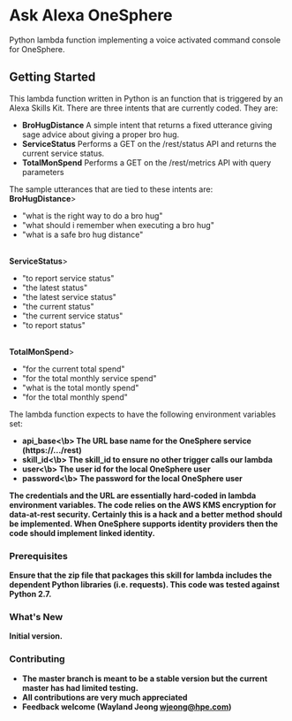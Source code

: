 # Ask Alexa OneSphere

Python lambda function implementing a voice activated command console for OneSphere.

## Getting Started

This lambda function written in Python is an function that is triggered by an Alexa Skills Kit. There are three intents that are currently coded. They are:

- <b>BroHugDistance</b> A simple intent that returns a fixed utterance giving sage advice about giving a proper bro hug.
- <b> ServiceStatus</b> Performs a GET on the /rest/status API and returns the current service status.
- <b> TotalMonSpend</b> Performs a GET on the /rest/metrics API with query parameters 

The sample utterances that are tied to these intents are:
<br>
<b>BroHugDistance</b>>
<br>

- "what is the right way to do a bro hug"
- "what should i remember when executing a bro hug"
- "what is a safe bro hug distance"

<br>
<b>ServiceStatus</b>>
<br>

- "to report service status"
- "the latest status"
- "the latest service status"
- "the current status"
- "the current service status"
- "to report status"

<br>
<b>TotalMonSpend</b>>
<br>

- "for the current total spend"
- "for the total monthly service spend"
- "what is the total montly spend"
- "for the total monthly spend"

The lambda function expects to have the following environment variables set:

- <b>api_base<\b>  The URL base name for the OneSphere service (https://.../rest)
- <b>skill_id<\b>  The skill_id to ensure no other trigger calls our lambda
- <b>user<\b>      The user id for the local OneSphere user
- <b>password<\b>  The password for the local OneSphere user

The credentials and the URL are essentially hard-coded in lambda environment variables. The code relies on the AWS KMS encryption for data-at-rest security. Certainly this is a hack and a better method should be implemented. When OneSphere supports identity providers then the code should implement linked identity. 

### Prerequisites

Ensure that the zip file that packages this skill for lambda includes the dependent Python libraries (i.e. requests). This code was tested against Python 2.7.

### What's New
Initial version.

### Contributing

- The master branch is meant to be a stable version but the current master has had limited testing.
- All contributions are very much appreciated
- Feedback welcome (Wayland Jeong <wjeong@hpe.com>)

